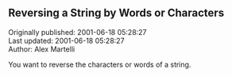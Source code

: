 ## Reversing a String by Words or Characters  
Originally published: 2001-06-18 05:28:27  
Last updated: 2001-06-18 05:28:27  
Author: Alex Martelli  
  
You want to reverse the characters or words of a string.